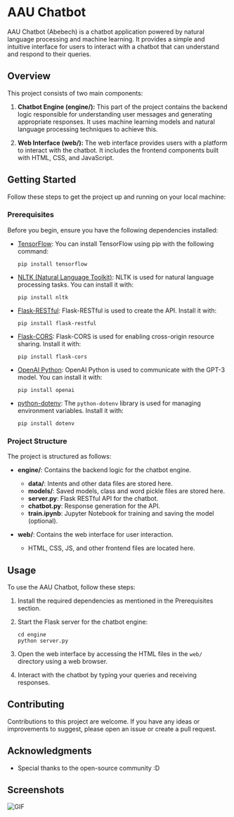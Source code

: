 # AAU Chatbot

AAU Chatbot (Abebech) is a chatbot application powered by natural language processing and machine learning. It provides a simple and intuitive interface for users to interact with a chatbot that can understand and respond to their queries.

## Overview

This project consists of two main components:

1. **Chatbot Engine (engine/):** This part of the project contains the backend logic responsible for understanding user messages and generating appropriate responses. It uses machine learning models and natural language processing techniques to achieve this.

2. **Web Interface (web/):** The web interface provides users with a platform to interact with the chatbot. It includes the frontend components built with HTML, CSS, and JavaScript.

## Getting Started

Follow these steps to get the project up and running on your local machine:

### Prerequisites

Before you begin, ensure you have the following dependencies installed:

- [TensorFlow](https://www.tensorflow.org/): You can install TensorFlow using pip with the following command:
  ```
  pip install tensorflow
  ```

- [NLTK (Natural Language Toolkit)](https://www.nltk.org/): NLTK is used for natural language processing tasks. You can install it with:
  ```
  pip install nltk
  ```

- [Flask-RESTful](https://flask-restful.readthedocs.io/en/latest/): Flask-RESTful is used to create the API. Install it with:
  ```
  pip install flask-restful
  ```

- [Flask-CORS](https://flask-cors.readthedocs.io/en/latest/): Flask-CORS is used for enabling cross-origin resource sharing. Install it with:
  ```
  pip install flask-cors
  ```

- [OpenAI Python](https://github.com/openai/openai-python): OpenAI Python is used to communicate with the GPT-3 model. You can install it with:
  ```
  pip install openai
  ```

- [python-dotenv](https://github.com/theskumar/python-dotenv): The `python-dotenv` library is used for managing environment variables. Install it with:
  ```
  pip install dotenv
  ```

### Project Structure

The project is structured as follows:

- **engine/**: Contains the backend logic for the chatbot engine.
  - **data/**: Intents and other data files are stored here.
  - **models/**: Saved models, class and word pickle files are stored here.
  - **server.py**: Flask RESTful API for the chatbot.
  - **chatbot.py**: Response generation for the API.
  - **train.ipynb**: Jupyter Notebook for training and saving the model (optional).

- **web/**: Contains the web interface for user interaction.
  - HTML, CSS, JS, and other frontend files are located here.

## Usage

To use the AAU Chatbot, follow these steps:

1. Install the required dependencies as mentioned in the Prerequisites section.

2. Start the Flask server for the chatbot engine:
   ```
   cd engine
   python server.py
   ```

3. Open the web interface by accessing the HTML files in the `web/` directory using a web browser.

4. Interact with the chatbot by typing your queries and receiving responses.

## Contributing

Contributions to this project are welcome. If you have any ideas or improvements to suggest, please open an issue or create a pull request.


## Acknowledgments

- Special thanks to the open-source community :D

## Screenshots

![GIF](https://media3.giphy.com/media/v1.Y2lkPTc5MGI3NjExdTFpN2V4d25mMGNudDRvaDVtYjBrbG43bDNwZTF6N2J1MWppd3dqdiZlcD12MV9pbnRlcm5hbF9naWZfYnlfaWQmY3Q9Zw/QzZ1sdJMT5qNsmVQpw/giphy.gif)
